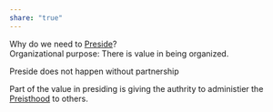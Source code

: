 ```yaml
---  
share: "true"  
---  
```

Why do we need to [Preside](Preside.md)?  
Organizational purpose: There is value in being organized.  
  
Preside does not happen without partnership  
  
Part of the value in presiding is giving the authrity to administier the [Preisthood](./Preisthood.md) to others.  
  
